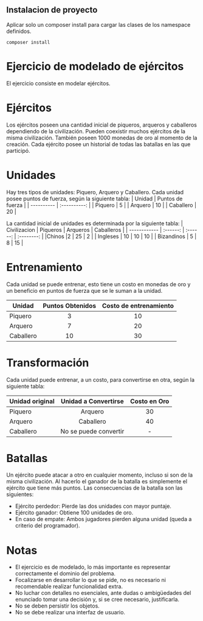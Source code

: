 ## Instalacion de proyecto
Aplicar solo un composer install para cargar las clases de los namespace definidos.
```
composer install
```

# Ejercicio de modelado de ejércitos
El ejercicio consiste en modelar ejércitos.

# Ejércitos
Los ejércitos poseen una cantidad inicial de piqueros, arqueros y caballeros dependiendo de la civilización. Pueden coexistir muchos ejércitos de la misma civilización. También poseen 1000 monedas de oro al momento de la creación. Cada ejército posee un historial de todas las batallas en las que participó.

# Unidades
Hay tres tipos de unidades: Piquero, Arquero y Caballero.
Cada unidad posee puntos de fuerza, según la siguiente tabla:
| Unidad | Puntos de fuerza | 
| ---------- | :----------: |
| Piquero | 5 |
| Arquero | 10 |
| Caballero | 20 |

La cantidad inicial de unidades es determinada por la siguiente tabla:
| Civilizacion | Piqueros | Arqueros | Caballeros | 
| ------------ | :------: | :------: | :--------: |
|Chinos        |2 | 25 | 2 |
| Ingleses | 10 | 10 | 10 |
| Bizandinos | 5 | 8 | 15 |

# Entrenamiento
Cada unidad se puede entrenar, esto tiene un costo en monedas de oro y un beneficio en puntos de fuerza que se le suman a la unidad.

| Unidad | Puntos Obtenidos | Costo de entrenamiento |
| ------ | :--------------: | :--------------------: |
| Piquero | 3 | 10 |
| Arquero | 7 | 20 |
| Caballero | 10 | 30 |

# Transformación
Cada unidad puede entrenar, a un costo, para convertirse en otra, según la siguiente tabla:

| Unidad original | Unidad a Convertirse | Costo en Oro |
| ------ | :--------------: | :--------------------: |
| Piquero | Arquero | 30 |
| Arquero | Caballero | 40 |
| Caballero | No se puede convertir | - |

# Batallas
Un ejército puede atacar a otro en cualquier momento, incluso si son de la misma civilización. Al hacerlo el ganador de la batalla es simplemente el ejército que tiene más puntos. Las consecuencias de la batalla son las siguientes:

- Ejército perdedor: Pierde las dos unidades con mayor puntaje.
- Ejército ganador: Obtiene 100 unidades de oro.
- En caso de empate: Ambos jugadores pierden alguna unidad (queda a criterio del
programador).

# Notas

- El ejercicio es de modelado, lo más importante es representar correctamente el dominio del problema.
- Focalizarse en desarrollar lo que se pide, no es necesario ni recomendable realizar funcionalidad extra.
- No luchar con detalles no esenciales, ante dudas o ambigüedades del enunciado tomar una decisión y, si se cree necesario, justificarla.
- No se deben persistir los objetos.
- No se debe realizar una interfaz de usuario.